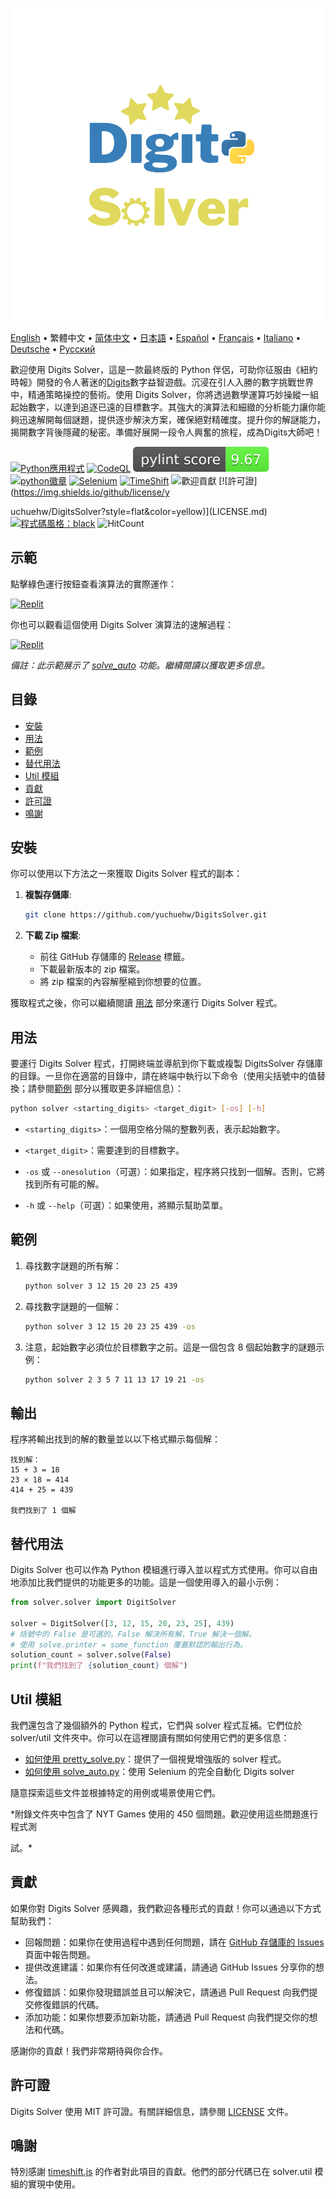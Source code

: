 <p align="center">
    <picture>
      <img 
        src="https://raw.githubusercontent.com/yuchuehw/DigitsSolver/main/new_logo.png" 
        alt="Digits Solver icon"
        width="500"
       />
    </picture>
<p>

[English](README_en.md)
 • 繁體中文
 • [简体中文](README_zh-CN.md)
 • [日本語](README_ja.md)
 • [Español](README_es.md)
 • [Français](README_fr.md)
 • [Italiano](README_it.md)
 • [Deutsche](README_de.md)
 • [Русский](README_ru.md)

歡迎使用 Digits Solver，這是一款最終版的 Python 伴侶，可助你征服由《紐約時報》開發的令人著迷的[Digits](https://www.nytimes.com/games/digits)數字益智遊戲。沉浸在引人入勝的數字挑戰世界中，精通策略操控的藝術。使用 Digits Solver，你將透過數學運算巧妙操縱一組起始數字，以達到追逐已遠的目標數字。其強大的演算法和細緻的分析能力讓你能夠迅速解開每個謎題，提供逐步解決方案，確保絕對精確度。提升你的解謎能力，揭開數字背後隱藏的秘密。準備好展開一段令人興奮的旅程，成為Digits大師吧！

[![Python應用程式](https://github.com/yuchuehw/DigitsSolver/actions/workflows/python-app.yml/badge.svg)](https://github.com/yuchuehw/DigitsSolver/actions/workflows/python-app.yml)
[![CodeQL](https://github.com/yuchuehw/DigitsSolver/actions/workflows/github-code-scanning/codeql/badge.svg)](https://github.com/yuchuehw/DigitsSolver/actions/workflows/github-code-scanning/codeql)
[![PyLint分數](https://raw.githubusercontent.com/yuchuehw/DigitsSolver/main/pylint_badge.svg)](pylint.out)
<br>
[![python徽章](https://img.shields.io/badge/Python-3776AB?style=flat&for-the-badge&logo=python&logoColor=white)](https://www.python.org/)
[![Selenium](https://img.shields.io/badge/Selenium-grey.svg?style=flat&logo=selenium)](https://www.selenium.dev/)
[![TimeShift](https://img.shields.io/badge/TimeShift.js-grey.svg?style=flat&logo=javascript)](https://github.com/plaa/TimeShift-js)
![歡迎貢獻](https://img.shields.io/badge/contributions-welcome-brightgreen.svg?style=flat&color=pink)
[![許可證](https://img.shields.io/github/license/y

uchuehw/DigitsSolver?style=flat&color=yellow)](LICENSE.md)
[![程式碼風格：black](https://img.shields.io/badge/code%20style-black-000000.svg)](https://github.com/psf/black)
![HitCount](https://hits.dwyl.com/yuchuehw/DigitsSolver.svg?style=flat)

## 示範
點擊綠色運行按鈕查看演算法的實際運作：

[![Replit](https://img.shields.io/badge/DEMO-REPL.IT-purple.svg?style=flat&logo=replit)](https://replit.com/@yuchuehw/DigitsSolver)

你也可以觀看這個使用 Digits Solver 演算法的速解過程：

[![Replit](https://img.shields.io/badge/DEMO-YOUTUBE-purple.svg?style=flat&logo=youtube)](https://www.youtube.com/watch?v=se2OdZnEHHA)

*備註：此示範展示了 [solve_auto](solveAuto.md) 功能。繼續閱讀以獲取更多信息。*

## 目錄

- [安裝](#安裝)
- [用法](#用法)
- [範例](#範例)
- [替代用法](#替代用法)
- [Util 模組](#Util-模組)
- [貢獻](#貢獻)
- [許可證](#許可證)
- [鳴謝](#鳴謝)

## 安裝

你可以使用以下方法之一來獲取 Digits Solver 程式的副本：

1. **複製存儲庫**:
   ```bash
   git clone https://github.com/yuchuehw/DigitsSolver.git
   ```

2. **下載 Zip 檔案**:
   - 前往 GitHub 存儲庫的 [Release](https://github.com/yuchuehw/DigitsSolver/releases) 標籤。
   - 下載最新版本的 zip 檔案。
   - 將 zip 檔案的內容解壓縮到你想要的位置。

獲取程式之後，你可以繼續閱讀 [用法](#usage) 部分來運行 Digits Solver 程式。

## 用法

要運行 Digits Solver 程式，打開終端並導航到你下載或複製 DigitsSolver 存儲庫的目錄。一旦你在適當的目錄中，請在終端中執行以下命令（使用尖括號中的值替換；請參閱[範例](#example) 部分以獲取更多詳細信息）：

```bash
python solver <starting_digits> <target_digit> [-os] [-h]
```

- `<starting_digits>`：一個用空格分隔的整數列表，表示起始數字。


- `<target_digit>`：需要達到的目標數字。
- `-os` 或 `--onesolution`（可選）：如果指定，程序將只找到一個解。否則，它將找到所有可能的解。
- `-h` 或 `--help`（可選）：如果使用，將顯示幫助菜單。

## 範例

1. 尋找數字謎題的所有解：
   ```bash
   python solver 3 12 15 20 23 25 439
   ```

2. 尋找數字謎題的一個解：
   ```bash
   python solver 3 12 15 20 23 25 439 -os
   ```


3. 注意，起始數字必須位於目標數字之前。這是一個包含 8 個起始數字的謎題示例：
   ```bash
   python solver 2 3 5 7 11 13 17 19 21 -os
   ```

## 輸出

程序將輸出找到的解的數量並以以下格式顯示每個解：

```
找到解：
15 + 3 = 18
23 × 18 = 414
414 + 25 = 439

我們找到了 1 個解
```

## 替代用法

Digits Solver 也可以作為 Python 模組進行導入並以程式方式使用。你可以自由地添加比我們提供的功能更多的功能。這是一個使用導入的最小示例：

```python
from solver.solver import DigitSolver

solver = DigitSolver([3, 12, 15, 20, 23, 25], 439)
# 括號中的 False 是可選的。False 解決所有解，True 解決一個解。
# 使用 solve.printer = some_function 覆蓋默認的輸出行為。
solution_count = solver.solve(False)
print(f"我們找到了 {solution_count} 個解")
```

## Util 模組

我們還包含了幾個額外的 Python 程式，它們與 solver 程式互補。它們位於 solver/util 文件夾中。你可以在這裡閱讀有關如何使用它們的更多信息：

- [如何使用 pretty_solve.py](prettySolve.md)：提供了一個視覺增強版的 solver 程式。
- [如何使用 solve_auto.py](solveAuto.md)：使用 Selenium 的完全自動化 Digits solver

隨意探索這些文件並根據特定的用例或場景使用它們。

*附錄文件夾中包含了 NYT Games 使用的 450 個問題。歡迎使用這些問題進行程式測

試。*

## 貢獻

如果你對 Digits Solver 感興趣，我們歡迎各種形式的貢獻！你可以通過以下方式幫助我們：

- 回報問題：如果你在使用過程中遇到任何問題，請在 [GitHub 存儲庫的 Issues](https://github.com/yuchuehw/DigitsSolver/issues) 頁面中報告問題。
- 提供改進建議：如果你有任何改進或建議，請通過 GitHub Issues 分享你的想法。
- 修復錯誤：如果你發現錯誤並且可以解決它，請通過 Pull Request 向我們提交修復錯誤的代碼。
- 添加功能：如果你想要添加新功能，請通過 Pull Request 向我們提交你的想法和代碼。

感謝你的貢獻！我們非常期待與你合作。

## 許可證

Digits Solver 使用 MIT 許可證。有關詳細信息，請參閱 [LICENSE](LICENSE.md) 文件。

## 鳴謝

特別感謝 [timeshift.js](https://github.com/plaa/TimeShift-js) 的作者對此項目的貢獻。他們的部分代碼已在 solver.util 模組的實現中使用。
